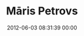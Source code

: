 ---
title: "Māris Petrovs"
date: 2012-06-03 08:31:39 00:00
permalink: /maris
twitter: "http://www.twitter.com/#!/marispetrovs"
likes: [582,646]
id: 841
gravatar: "http://www.gravatar.com/avatar/6c7d3d7ab7ed4e5fd84b97f1c15f13de"
---